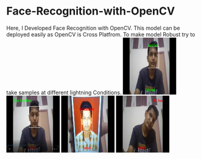 # Face-Recognition-with-OpenCV
Here, I Developed Face Recognition with OpenCV. This model can be deployed easily as OpenCV is Cross Platfrom.
To make model Robust try to take samples at different lightning Conditions.
      <img src = "https://github.com/nileshchilka1/Face-Recognition-with-OpenCV/blob/master/Screenshot%20(1).png"
         alt = "HTML Tutorial" height = "150" width = "140" />
<img src = "https://github.com/nileshchilka1/Face-Recognition-with-OpenCV/blob/master/Screenshot%20(2).png"
         alt = "HTML Tutorial" height = "150" width = "140" />
         <img src = "https://github.com/nileshchilka1/Face-Recognition-with-OpenCV/blob/master/Screenshot%20(3).png"
         alt = "HTML Tutorial" height = "150" width = "140" />
         <img src = "https://github.com/nileshchilka1/Face-Recognition-with-OpenCV/blob/master/Screenshot%20(4).png"
         alt = "HTML Tutorial" height = "150" width = "140" />
